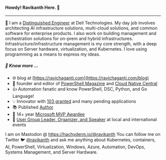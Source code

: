 #### Howdy! Ravikanth Here. :pray:
-----
:office: I am a [Distinguished Engineer](https://www.linkedin.com/in/rchaganti/) at Dell Technologies. My day job involves architecting AI infrastructure solutions, multi-cloud solutions, and common software for enterprise products. I also work on building management and orchestration solutions for on-prem and hybrid infrastructures. Infrastructure/infrastructure management is my core strength, with a deep focus on Server hardware, virtualization, and Kubernetes. I love using programming as a means to express my ideas. 

##### :newspaper: Know more ...
* :globe_with_meridians: blog at [https://ravichaganti.com](https://ravichaganti.com/blog)
* :blue_book: founder and editor of [PowerShell Magazine](https://powershellmagazine.com) and [Cloud Native Central](https://cloudnativecentral.com)
* :thumbsup: Automation fanatic and know PowerShell, DSC, Python, and Go Language!
* :bulb:  Innovator with [103 granted](https://idiyas.com/inventor/badge?id=62ffae22e837f6b92cdda8b5&name=ravikanth+chaganti) and many pending applications
* :books: Published [Author](https://ravichaganti.com/books/)
* :tada:  14+ year [Microsoft MVP Awardee](https://mvp.microsoft.com/en-us/PublicProfile/4029023?fullName=Ravikanth%20C)
* :microphone: [User Group Leader, Organizer, and Speaker](https://ravichaganti.com/categories/presentations/) at local and international events

I am on Mastodon @ https://hachyderm.io/@ravikanth
You can follow me on Twitter :bird: [@ravikanth](https://twitter.com/ravikanth) and ask me anything about Kubernetes, containers, AI, PowerShell, Virtualization, Windows, Azure, Automation, DevOps, Systems Management, and Server Hardware.
